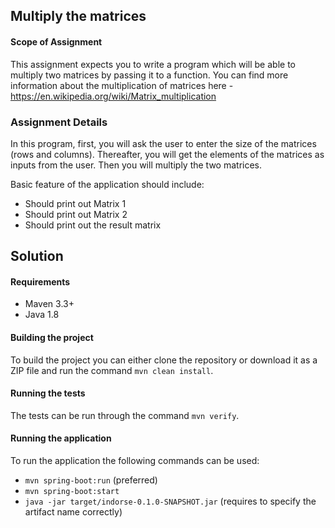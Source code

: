 ## Multiply the matrices

#### Scope of Assignment

This assignment expects you to write a program which will be able to multiply two matrices by passing it to a function. 
You can find more information about the multiplication of matrices here - https://en.wikipedia.org/wiki/Matrix_multiplication

### Assignment Details

In this program, first, you will ask the user to enter the size of the matrices (rows and columns).
Thereafter, you will get the elements of the matrices as inputs from the user.
Then you will multiply the two matrices.

Basic feature of the application should include:

* Should print out Matrix 1
* Should print out Matrix 2
* Should print out the result matrix

## Solution

#### Requirements

* Maven 3.3+
* Java 1.8

#### Building the project

To build the project you can either clone the repository or download it as a ZIP file and run the command `mvn clean install`.

#### Running the tests

The tests can be run through the command `mvn verify`.

#### Running the application

To run the application the following commands can be used:

* `mvn spring-boot:run` (preferred)
* `mvn spring-boot:start`
* `java -jar target/indorse-0.1.0-SNAPSHOT.jar` (requires to specify the artifact name correctly)
